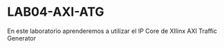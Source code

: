 # LAB04-AXI-ATG
En este laboratorio aprenderemos a utilizar el IP Core de XIlinx AXI Traffic Generator
